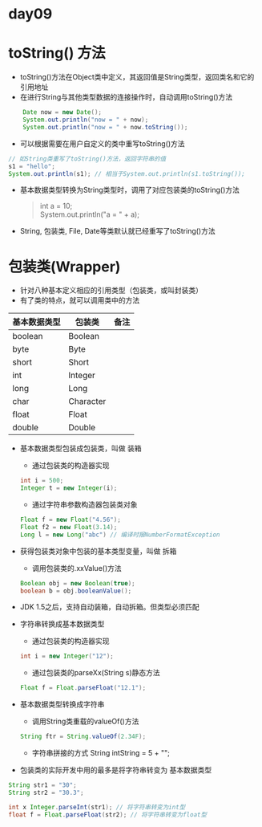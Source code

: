 day09
==

# toString() 方法
* toString()方法在Object类中定义，其返回值是String类型，返回类名和它的引用地址
* 在进行String与其他类型数据的连接操作时，自动调用toString()方法
```java
    Date now = new Date();
    System.out.println("now = " + now);
    System.out.println("now = " + now.toString()); 
```
* 可以根据需要在用户自定义的类中重写toString()方法
```java
// 如String类重写了toString()方法，返回字符串的值
s1 = "hello";
System.out.println(s1); // 相当于System.out.println(s1.toString());

```
* 基本数据类型转换为String类型时，调用了对应包装类的toString()方法
    >int a = 10;  
    System.out.println("a = " + a);
    
* String, 包装类, File, Date等类默认就已经重写了toString()方法


    
# 包装类(Wrapper)
* 针对八种基本定义相应的引用类型（包装类，或叫封装类）
* 有了类的特点，就可以调用类中的方法

基本数据类型 |包装类 |备注
:--- |--- |---
boolean |Boolean |
byte |Byte |
short |Short |
int |Integer |
long |Long |
char |Character
float |Float |
double |Double |


* 基本数据类型包装成包装类，叫做 装箱
    *  通过包装类的构造器实现
    ```java
    int i = 500;
    Integer t = new Integer(i);
  
    ````
    * 通过字符串参数构造器包装类对象
    ```java
    Float f = new Float("4.56");
    Float f2 = new Float(3.14);
    Long l = new Long("abc") // 编译时报NumberFormatException
    
    ```
* 获得包装类对象中包装的基本类型变量，叫做 拆箱
    * 调用包装类的.xxValue()方法
    ```java
    Boolean obj = new Boolean(true);
    boolean b = obj.booleanValue();
    ```
* JDK 1.5之后，支持自动装箱，自动拆箱。但类型必须匹配

* 字符串转换成基本数据类型
    * 通过包装类的构造器实现
    ```java
    int i = new Integer("12");
    ```
    * 通过包装类的parseXx(String s)静态方法
    ```java
    Float f = Float.parseFloat("12.1");
    ```
* 基本数据类型转换成字符串
    * 调用String类重载的valueOf()方法
    ```java
    String ftr = String.valueOf(2.34F);
    ```
    * 字符串拼接的方式
    String intString = 5 + "";
    
* 包装类的实际开发中用的最多是将字符串转变为 基本数据类型
```java
String str1 = "30";
String str2 = "30.3";

int x Integer.parseInt(str1); // 将字符串转变为int型
float f = Float.parseFloat(str2); // 将字符串转变为float型

```